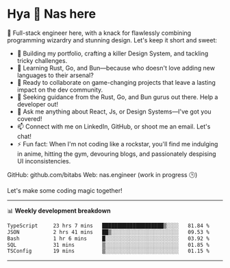 # Hya 👋 Nas here

👋 Full-stack engineer here, with a knack for flawlessly combining programming wizardry and stunning design. Let's keep it short and sweet:

- 🔭 Building my portfolio, crafting a killer Design System, and tackling tricky challenges.
- 🌱 Learning Rust, Go, and Bun—because who doesn't love adding new languages to their arsenal?
- 👯 Ready to collaborate on game-changing projects that leave a lasting impact on the dev community.
- 🤔 Seeking guidance from the Rust, Go, and Bun gurus out there. Help a developer out!
- 💬 Ask me anything about React, Js, or Design Systems—I've got you covered!
- 📫 Connect with me on LinkedIn, GitHub, or shoot me an email. Let's chat!
- ⚡ Fun fact: When I'm not coding like a rockstar, you'll find me indulging in anime, hitting the gym, devouring blogs, and passionately despising UI inconsistencies.

GitHub: github.com/bitabs
Web: nas.engineer (work in progress 🕒)

Let's make some coding magic together!

-------
📊 **Weekly development breakdown**
<!--START_SECTION:waka-->

```txt
TypeScript     23 hrs 7 mins   ████████████████████▒░░░░   81.84 %
JSON           2 hrs 41 mins   ██▒░░░░░░░░░░░░░░░░░░░░░░   09.53 %
Bash           1 hr 6 mins     █░░░░░░░░░░░░░░░░░░░░░░░░   03.92 %
SQL            31 mins         ▒░░░░░░░░░░░░░░░░░░░░░░░░   01.85 %
TSConfig       19 mins         ▒░░░░░░░░░░░░░░░░░░░░░░░░   01.15 %
```

<!--END_SECTION:waka-->
-------
